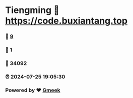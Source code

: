 # Tiengming :link: https://code.buxiantang.top 
### :page_facing_up: [9](https://code.buxiantang.top/tag.html) 
### :speech_balloon: 1 
### :hibiscus: 34092 
### :alarm_clock: 2024-07-25 19:05:30 
### Powered by :heart: [Gmeek](https://github.com/Meekdai/Gmeek)
